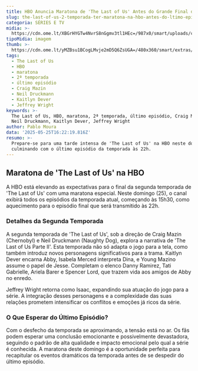 ```yaml
---
title: HBO Anuncia Maratona de 'The Last of Us' Antes do Grande Final da 2ª Temporada
slug: the-last-of-us-2-temporada-ter-maratona-na-hbo-antes-do-ltimo-episdio
categoria: SÉRIES E TV
midia: >-
  https://cdn.ome.lt/XBGrHYGTw4NvrS8nGgmv3tl1HEc=/987x0/smart/uploads/conteudo/fotos/lastofussegundatemporada_HEGKRKz.jpg
tipoMidia: imagem
thumb: >-
  https://cdn.ome.lt/yMZBsu1BCogLMvje2mD5Q6ZsUGA=/480x360/smart/extras/conteudos/lastofussegundatemporada_qZnXHzz.jpg
tags:
  - The Last of Us
  - HBO
  - maratona
  - 2ª temporada
  - último episódio
  - Craig Mazin
  - Neil Druckmann
  - Kaitlyn Dever
  - Jeffrey Wright
keywords: >-
  The Last of Us, HBO, maratona, 2ª temporada, último episódio, Craig Mazin,
  Neil Druckmann, Kaitlyn Dever, Jeffrey Wright
author: Pablo Moura
data: '2025-05-25T16:22:19.816Z'
resumo: >-
  Prepare-se para uma tarde intensa de 'The Last of Us' na HBO neste domingo,
  culminando com o último episódio da temporada às 22h.
---
```


## Maratona de 'The Last of Us' na HBO

A HBO está elevando as expectativas para o final da segunda temporada de 'The Last of Us' com uma maratona especial. Neste domingo (25), o canal exibirá todos os episódios da temporada atual, começando às 15h30, como aquecimento para o episódio final que será transmitido às 22h.

### Detalhes da Segunda Temporada

A segunda temporada de 'The Last of Us', sob a direção de Craig Mazin (Chernobyl) e Neil Druckmann (Naughty Dog), explora a narrativa de 'The Last of Us Parte II'. Esta temporada não só adapta o jogo para a tela, como também introduz novos personagens significativos para a trama. Kaitlyn Dever encarna Abby, Isabela Merced interpreta Dina, e Young Mazino assume o papel de Jesse. Completam o elenco Danny Ramirez, Tati Gabrielle, Ariela Barer e Spencer Lord, que trazem vida aos amigos de Abby no enredo.

Jeffrey Wright retorna como Isaac, expandindo sua atuação do jogo para a série. A integração desses personagens e a complexidade das suas relações prometem intensificar os conflitos e emoções já ricos da série.

### O Que Esperar do Último Episódio?

Com o desfecho da temporada se aproximando, a tensão está no ar. Os fãs podem esperar uma conclusão emocionante e possivelmente devastadora, seguindo o padrão de alta qualidade e impacto emocional pelo qual a série é conhecida. A maratona deste domingo é a oportunidade perfeita para recapitular os eventos dramáticos da temporada antes de se despedir do último episódio.
